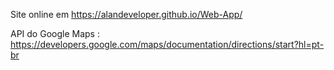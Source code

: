Site online em https://alandeveloper.github.io/Web-App/

API do Google Maps : https://developers.google.com/maps/documentation/directions/start?hl=pt-br
